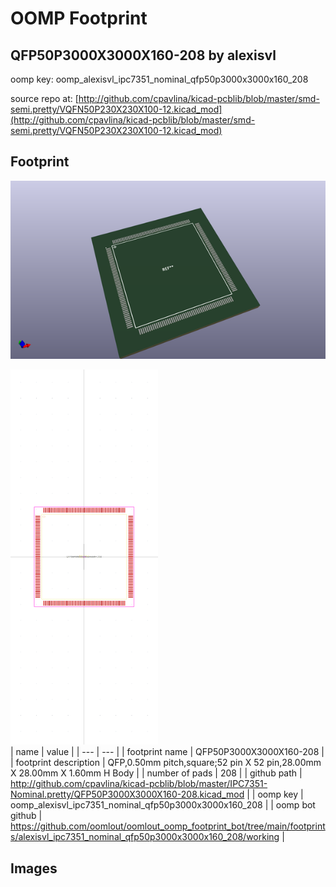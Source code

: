 # OOMP Footprint  
## QFP50P3000X3000X160-208  by alexisvl  
  
oomp key: oomp_alexisvl_ipc7351_nominal_qfp50p3000x3000x160_208  
  
source repo at: [http://github.com/cpavlina/kicad-pcblib/blob/master/smd-semi.pretty/VQFN50P230X230X100-12.kicad_mod](http://github.com/cpavlina/kicad-pcblib/blob/master/smd-semi.pretty/VQFN50P230X230X100-12.kicad_mod)  
## Footprint  
  
[![working_kicad_pcb_3d.png](working_kicad_pcb_3d_600.png)](working_kicad_pcb_3d.png)  
  
[![working.png](working_600.png)](working.png)  
| name | value | 
| --- | --- | 
| footprint name | QFP50P3000X3000X160-208 | 
| footprint description | QFP,0.50mm pitch,square;52 pin X 52 pin,28.00mm X 28.00mm X 1.60mm H Body | 
| number of pads | 208 | 
| github path | http://github.com/cpavlina/kicad-pcblib/blob/master/IPC7351-Nominal.pretty/QFP50P3000X3000X160-208.kicad_mod | 
| oomp key | oomp_alexisvl_ipc7351_nominal_qfp50p3000x3000x160_208 | 
| oomp bot github | https://github.com/oomlout/oomlout_oomp_footprint_bot/tree/main/footprints/alexisvl_ipc7351_nominal_qfp50p3000x3000x160_208/working | 
## Images  
